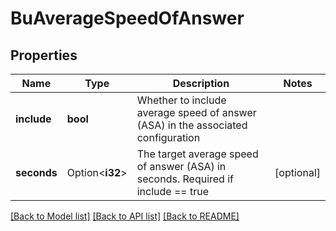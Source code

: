 # BuAverageSpeedOfAnswer

## Properties

Name | Type | Description | Notes
------------ | ------------- | ------------- | -------------
**include** | **bool** | Whether to include average speed of answer (ASA) in the associated configuration | 
**seconds** | Option<**i32**> | The target average speed of answer (ASA) in seconds. Required if include == true | [optional]

[[Back to Model list]](../README.md#documentation-for-models) [[Back to API list]](../README.md#documentation-for-api-endpoints) [[Back to README]](../README.md)


